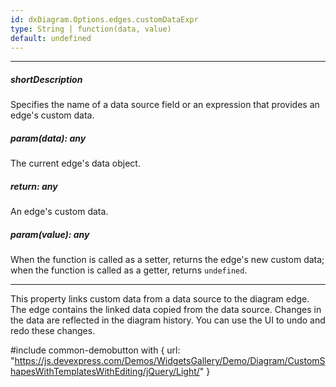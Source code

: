 ```yaml
---
id: dxDiagram.Options.edges.customDataExpr
type: String | function(data, value)
default: undefined
---
```

---
##### shortDescription
Specifies the name of a data source field or an expression that provides an edge's custom data.

##### param(data): any
The current edge's data object.

##### return: any
An edge's custom data.

##### param(value): any
When the function is called as a setter, returns the edge's new custom data; when the function is called as a getter, returns `undefined`.

---
This property links custom data from a data source to the diagram edge. The edge contains the linked data copied from the data source. Changes in the data are reflected in the diagram history. You can use the UI to undo and redo these changes.

#include common-demobutton with {
    url: "https://js.devexpress.com/Demos/WidgetsGallery/Demo/Diagram/CustomShapesWithTemplatesWithEditing/jQuery/Light/"
}
